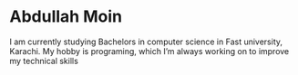 # Abdullah Moin
I am currently studying Bachelors in computer science in Fast university, Karachi. My hobby is programing, which I’m always working on to improve my technical skills
